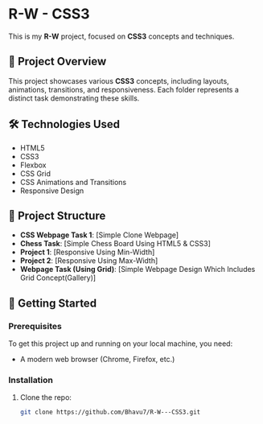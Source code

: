 # R-W - CSS3

This is my **R-W** project, focused on **CSS3** concepts and techniques.

## 🚀 Project Overview

This project showcases various **CSS3** concepts, including layouts, animations, transitions, and responsiveness. Each folder represents a distinct task demonstrating these skills.

## 🛠️ Technologies Used

- HTML5
- CSS3
- Flexbox
- CSS Grid
- CSS Animations and Transitions
- Responsive Design

## 📂 Project Structure

- **CSS Webpage Task 1**: [Simple Clone Webpage]
- **Chess Task**: [Simple Chess Board Using HTML5 & CSS3]
- **Project 1**: [Responsive Using Min-Width]
- **Project 2**: [Responsive Using Max-Width]
- **Webpage Task (Using Grid)**: [Simple Webpage Design Which Includes Grid Concept(Gallery)]

## 🔧 Getting Started

### Prerequisites

To get this project up and running on your local machine, you need:

- A modern web browser (Chrome, Firefox, etc.)

### Installation

1. Clone the repo:
   ```bash
   git clone https://github.com/Bhavu7/R-W---CSS3.git
